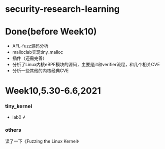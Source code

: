 # security-research-learning

# Done(before Week10)
- AFL-fuzz源码分析
- malloclab实现tiny_malloc
- 插件（还需完善）
- 分析了Linux内核eBPF模块的源码，主要是jit和verifier流程，和几个相关CVE
- 分析一些其他的内核经典CVE

# Week10,5.30-6.6,2021
### tiny_kernel
- lab0 √
### others
读了一下《Fuzzing the Linux Kernel》
